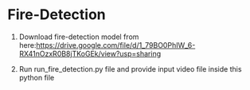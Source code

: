 # Fire-Detection

1. Download fire-detection model from here:https://drive.google.com/file/d/1_79BO0PhIW_6-RX41nOzxR0B8jTKoGEk/view?usp=sharing

2. Run run_fire_detection.py file and provide input video file inside this python file

